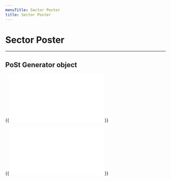 ```yaml
---
menuTitle: Sector Poster
title: Sector Poster
---
```


# Sector Poster
---

## PoSt Generator object
{{<embed src="post_generator.id"  lang="go" >}}

{{<embed src="post_generator.go"  lang="go" >}}


